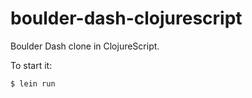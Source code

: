 # boulder-dash-clojurescript

Boulder Dash clone in ClojureScript. 


To start it:

~~~
$ lein run
~~~

